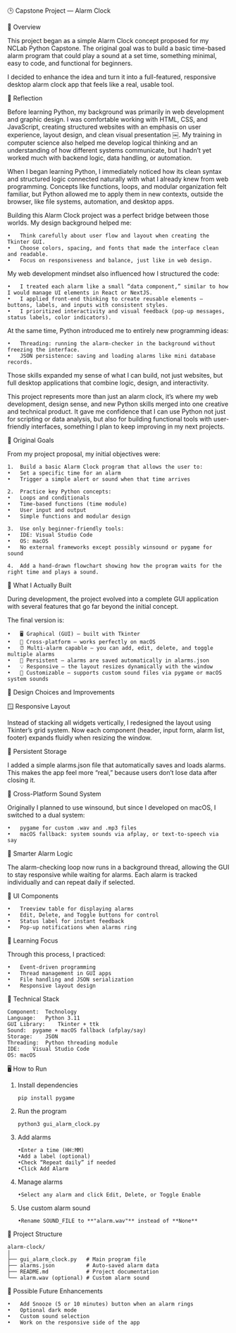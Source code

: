 🕒 Capstone Project — Alarm Clock

📘 Overview

This project began as a simple Alarm Clock concept proposed for my NCLab Python Capstone.
The original goal was to build a basic time-based alarm program that could play a sound at a set time, something minimal, easy to code, and functional for beginners.

I decided to enhance the idea and turn it into a full-featured, responsive desktop alarm clock app that feels like a real, usable tool.

💭 Reflection

Before learning Python, my background was primarily in web development and graphic design.
I was comfortable working with HTML, CSS, and JavaScript, creating structured websites with an emphasis on user experience, layout design, and clean visual presentation ￼. My training in computer science also helped me develop logical thinking and an understanding of how different systems communicate, but I hadn’t yet worked much with backend logic, data handling, or automation.

When I began learning Python, I immediately noticed how its clean syntax and structured logic connected naturally with what I already knew from web programming.
Concepts like functions, loops, and modular organization felt familiar, but Python allowed me to apply them in new contexts, outside the browser, like file systems, automation, and desktop apps.

Building this Alarm Clock project was a perfect bridge between those worlds.
My design background helped me:

	•	Think carefully about user flow and layout when creating the Tkinter GUI.
	•	Choose colors, spacing, and fonts that made the interface clean and readable.
	•	Focus on responsiveness and balance, just like in web design.

My web development mindset also influenced how I structured the code:

	•	I treated each alarm like a small “data component,” similar to how I would manage UI elements in React or NextJS.
	•	I applied front-end thinking to create reusable elements — buttons, labels, and inputs with consistent styles.
	•	I prioritized interactivity and visual feedback (pop-up messages, status labels, color indicators).

At the same time, Python introduced me to entirely new programming ideas:

	•	Threading: running the alarm-checker in the background without freezing the interface.
	•	JSON persistence: saving and loading alarms like mini database records.

Those skills expanded my sense of what I can build, not just websites, but full desktop applications that combine logic, design, and interactivity.

This project represents more than just an alarm clock, it’s where my web development, design sense, and new Python skills merged into one creative and technical product.
It gave me confidence that I can use Python not just for scripting or data analysis, but also for building functional tools with user-friendly interfaces, something I plan to keep improving in my next projects.

🎯 Original Goals

From my project proposal, my initial objectives were:

	1.	Build a basic Alarm Clock program that allows the user to:
	•	Set a specific time for an alarm
	•	Trigger a simple alert or sound when that time arrives
	
	2.	Practice key Python concepts:
	•	Loops and conditionals
	•	Time-based functions (time module)
	•	User input and output
	•	Simple functions and modular design
	
	3.	Use only beginner-friendly tools:
	•	IDE: Visual Studio Code
	•	OS: macOS
	•	No external frameworks except possibly winsound or pygame for sound
	
	4.	Add a hand-drawn flowchart showing how the program waits for the right time and plays a sound.


🚀 What I Actually Built

During development, the project evolved into a complete GUI application with several features that go far beyond the initial concept.

The final version is:

	•	🖥 Graphical (GUI) — built with Tkinter
	•	🎵 Cross-platform — works perfectly on macOS
	•	⏰ Multi-alarm capable — you can add, edit, delete, and toggle multiple alarms
	•	💾 Persistent — alarms are saved automatically in alarms.json
	•	💡 Responsive — the layout resizes dynamically with the window
	•	🔔 Customizable — supports custom sound files via pygame or macOS system sounds



🧩 Design Choices and Improvements


🪟 Responsive Layout

Instead of stacking all widgets vertically, I redesigned the layout using Tkinter’s grid system.
Now each component (header, input form, alarm list, footer) expands fluidly when resizing the window.

💾 Persistent Storage

I added a simple alarms.json file that automatically saves and loads alarms.
This makes the app feel more “real,” because users don’t lose data after closing it.

🎵 Cross-Platform Sound System

Originally I planned to use winsound, but since I developed on macOS, I switched to a dual system:

	•	pygame for custom .wav and .mp3 files
	•	macOS fallback: system sounds via afplay, or text-to-speech via say

🧠 Smarter Alarm Logic

The alarm-checking loop now runs in a background thread, allowing the GUI to stay responsive while waiting for alarms.
Each alarm is tracked individually and can repeat daily if selected.

🧱 UI Components

	•	Treeview table for displaying alarms
	•	Edit, Delete, and Toggle buttons for control
	•	Status label for instant feedback
	•	Pop-up notifications when alarms ring

🧠 Learning Focus

Through this process, I practiced:

	•	Event-driven programming
	•	Thread management in GUI apps
	•	File handling and JSON serialization
	•	Responsive layout design


🧰 Technical Stack

    Component:	Technology
    Language:	Python 3.11
    GUI Library:	Tkinter + ttk
    Sound:	pygame + macOS fallback (afplay/say)
    Storage:	JSON
    Threading:	Python threading module
    IDE:	Visual Studio Code
    OS:	macOS



🖥 How to Run


1.	Install dependencies

        pip install pygame


2.	Run the program

        python3 gui_alarm_clock.py


3.	Add alarms

        •Enter a time (HH:MM)
        •Add a label (optional)
        •Check “Repeat daily” if needed
        •Click Add Alarm

4.	Manage alarms
	
        •Select any alarm and click Edit, Delete, or Toggle Enable
		
5.  Use custom alarm sound
         
		•Rename SOUND_FILE to **"alarm.wav"** instead of **None**

📂 Project Structure


    alarm-clock/
    │
    ├── gui_alarm_clock.py   # Main program file
    ├── alarms.json          # Auto-saved alarm data
    ├── README.md            # Project documentation
    └── alarm.wav (optional) # Custom alarm sound



🌱 Possible Future Enhancements


	•	Add Snooze (5 or 10 minutes) button when an alarm rings
	•	Optional dark mode
	•	Custom sound selection 
    •	Work on the responsive side of the app

